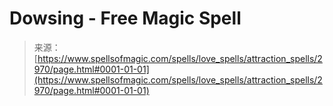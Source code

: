 <!--yml
category: 未分类
date: 2024-06-12 18:36:42
-->

# Dowsing - Free Magic Spell

> 来源：[https://www.spellsofmagic.com/spells/love_spells/attraction_spells/2970/page.html#0001-01-01](https://www.spellsofmagic.com/spells/love_spells/attraction_spells/2970/page.html#0001-01-01)
